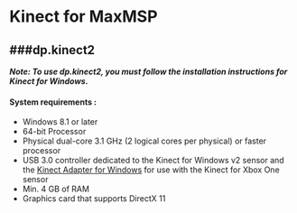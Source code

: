 Kinect for MaxMSP 
=================
###dp.kinect2
----------

***Note: To use dp.kinect2, you must follow the installation instructions for Kinect for Windows.***

#### System requirements :
 - Windows 8.1 or later
 - 64-bit Processor
 - Physical dual-core 3.1 GHz (2 logical cores per physical) or faster processor
 - USB 3.0 controller dedicated to the Kinect for Windows v2 sensor and the [Kinect Adapter for Windows](https://www.microsoftstore.com/store/msusa/en_US/pdp/Kinect-Adapter-for-Xbox-One-S-and-Windows-PC/productID.2233937600 "Kinect Adapter") for use with the Kinect for Xbox One sensor
 - Min. 4 GB of RAM
 - Graphics card that supports DirectX 11

